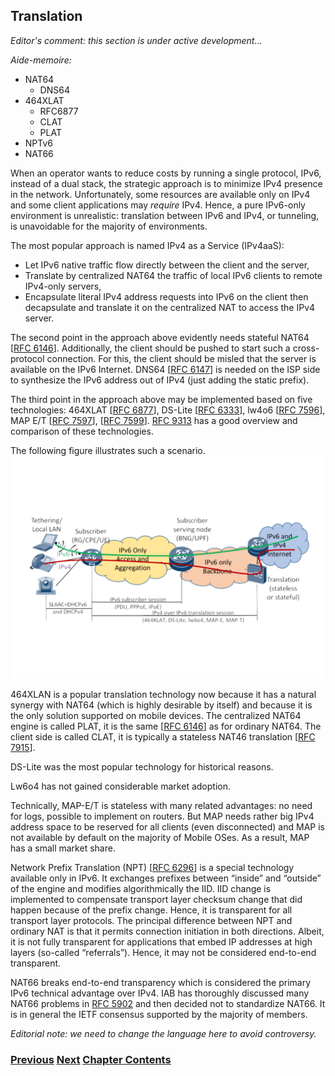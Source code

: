 ## Translation

*Editor's comment: this section is under active development...*

*Aide-memoire:*

- NAT64
    - DNS64
- 464XLAT
    - RFC6877 
    - CLAT
    - PLAT
- NPTv6
- NAT66

When an operator wants to reduce costs by running a single protocol, IPv6, instead of a dual stack,
the strategic approach is to minimize IPv4 presence in the network. Unfortunately, some resources are available only on IPv4 and some client applications may *require* IPv4. Hence, a pure IPv6-only
environment is unrealistic: translation between IPv6 and IPv4, or tunneling, is unavoidable
for the majority of environments.

The most popular approach is named IPv4 as a Service (IPv4aaS):
-	Let IPv6 native traffic flow directly between the client and the server,
-	Translate by centralized NAT64 the traffic of local IPv6 clients to remote IPv4-only servers,
-	Encapsulate literal IPv4 address requests into IPv6 on the client then decapsulate and translate it on the centralized NAT to access the IPv4 server.

The second point in the approach above evidently needs stateful NAT64 \[[RFC 6146](https://www.rfc-editor.org/info/rfc6146)]. Additionally, the client should be pushed to start such a cross-protocol connection. For this, the client should be misled that the server is available on the IPv6 Internet. DNS64 \[[RFC 6147](https://www.rfc-editor.org/info/rfc6147)] is needed on the ISP side to synthesize the IPv6 address out of IPv4 (just adding the static prefix).

The third point in the approach above may be implemented based on five technologies: 464XLAT \[[RFC 6877](https://www.rfc-editor.org/info/rfc6877)], DS-Lite \[[RFC 6333](https://www.rfc-editor.org/info/rfc6333)], lw4o6 \[[RFC 7596](https://www.rfc-editor.org/info/rfc7596)], MAP E/T \[[RFC 7597](https://www.rfc-editor.org/info/rfc7597)], \[[RFC 7599](https://www.rfc-editor.org/info/rfc7599)].
[RFC 9313](https://www.rfc-editor.org/info/rfc9313) has a good overview and comparison of these technologies.

The following figure illustrates such a scenario.
<img src="./vasilenko-IPv4aaS.svg" width="auto" height="auto"/>

464XLAN is a popular translation technology now because it has a natural synergy with NAT64 (which is highly desirable by itself) and because it is the only solution supported on mobile devices. The centralized NAT64 engine is called PLAT, it is the same \[[RFC 6146](https://www.rfc-editor.org/info/rfc6146)] as for ordinary NAT64. The client side is called CLAT, it is typically a stateless NAT46 translation \[[RFC 7915](https://www.rfc-editor.org/info/rfc7915)].

DS-Lite was the most popular technology for historical reasons.

Lw6o4 has not gained considerable market adoption.

Technically, MAP-E/T is stateless with many related advantages: no need for logs, possible to implement on routers. But MAP needs rather big IPv4 address space to be reserved for all clients (even disconnected) and MAP is not available by default on the majority of Mobile OSes. As a result, MAP has a small market share.

Network Prefix Translation (NPT) \[[RFC 6296](https://www.rfc-editor.org/info/rfc6296)] is a special technology available only in IPv6. It exchanges prefixes between “inside” and “outside” of the engine and modifies algorithmically the IID. IID change is implemented to compensate transport layer checksum change that did happen because of the prefix change. Hence, it is transparent for all transport layer protocols.
The principal difference between NPT and ordinary NAT is that it permits connection initiation in both directions. Albeit, it is not fully transparent for applications that embed IP addresses at high layers (so-called “referrals”). Hence, it may not be considered end-to-end transparent.

NAT66 breaks end-to-end transparency which is considered the primary IPv6 technical advantage over IPv4. IAB has thoroughly discussed many NAT66 problems in [RFC 5902](https://www.rfc-editor.org/info/rfc5902) and then decided not to standardize NAT66. It is in general the IETF consensus supported by the majority of members.

*Editorial note: we need to change the language here to avoid controversy.*


<!-- Link lines generated automatically; do not delete -->
### [<ins>Previous</ins>](Tunnels.md) [<ins>Next</ins>](Obsolete%20techniques.md) [<ins>Chapter Contents</ins>](3.%20Coexistence%20with%20Legacy%20IPv4.md)